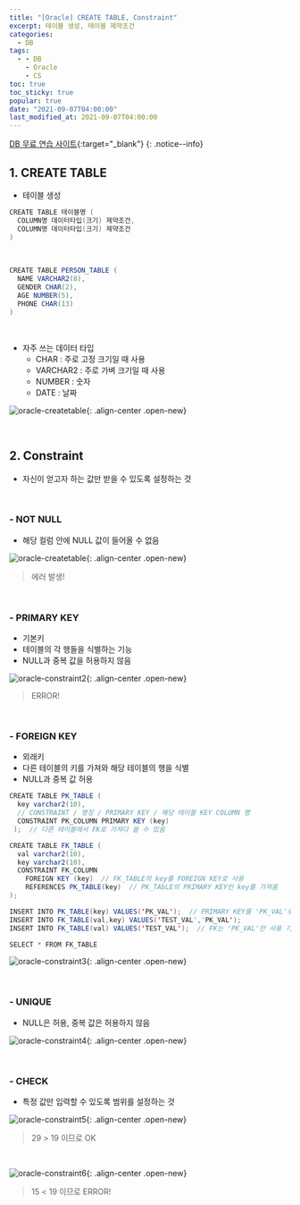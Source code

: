 ```yaml
---
title: "[Oracle] CREATE TABLE, Constraint"
excerpt: 테이블 생성, 테이블 제약조건
categories:
  - DB
tags:
  - - DB
    - Oracle
    - CS
toc: true
toc_sticky: true
popular: true
date: "2021-09-07T04:00:00"
last_modified_at: 2021-09-07T04:00:00
---
```


[DB 무료 연습 사이트](http://www.sqlfiddle.com/){:target="\_blank"}
{: .notice--info}

## 1. CREATE TABLE

- 테이블 생성

```java
CREATE TABLE 테이블명 (
  COLUMN명 데이터타입(크기) 제약조건,
  COLUMN명 데이터타입(크기) 제약조건
)
```

<br>

```java
CREATE TABLE PERSON_TABLE (
  NAME VARCHAR2(8),
  GENDER CHAR(2),
  AGE NUMBER(5),
  PHONE CHAR(13)
)
```

<br>

- 자주 쓰는 데이터 타입
  - CHAR : 주로 고정 크기일 때 사용
  - VARCHAR2 : 주로 가벼 크기일 때 사용
  - NUMBER : 숫자
  - DATE : 날짜

![oracle-createtable](https://user-images.githubusercontent.com/62803763/132257572-e496a36b-620c-4fb4-b745-063a5f09752d.PNG){: .align-center .open-new}

<br>

## 2. Constraint

- 자신이 얻고자 하는 값만 받을 수 있도록 설정하는 것

<br>

### - NOT NULL

- 해당 컬럼 안에 NULL 값이 들어올 수 없음

![oracle-createtable](https://user-images.githubusercontent.com/62803763/132258041-b24e4760-d4dd-485e-83a8-29eb0008d74e.PNG){: .align-center .open-new}

> 에러 발생!

<br>

### - PRIMARY KEY

- 기본키
- 테이블의 각 행들을 식별하는 기능
- NULL과 중복 값을 허용하지 않음

![oracle-constraint2](https://user-images.githubusercontent.com/62803763/132258193-0abaeb40-8c36-49fa-a934-c4f5acae888b.PNG){: .align-center .open-new}

> ERROR!

<br>

### - FOREIGN KEY

- 외래키
- 다른 테이블의 키를 가져와 해당 테이블의 행을 식별
- NULL과 중복 값 허용

```java
CREATE TABLE PK_TABLE (
  key varchar2(10),
  // CONSTRAINT / 명칭 / PRIMARY KEY / 해당 테이블 KEY COLUMN 명
  CONSTRAINT PK_COLUMN PRIMARY KEY (key)
 );  // 다른 테이블에서 FK로 가져다 쓸 수 있음

CREATE TABLE FK_TABLE (
  val varchar2(10),
  key varchar2(10),
  CONSTRAINT FK_COLUMN
    FOREIGN KEY (key)  // FK_TABLE의 key를 FOREIGN KEY로 사용
    REFERENCES PK_TABLE(key)  // PK_TAbLE의 PRIMARY KEY인 key를 가져옴
);

INSERT INTO PK_TABLE(key) VALUES('PK_VAL');  // PRIMARY KEY를 'PK_VAL'로 삽입하면
INSERT INTO FK_TABLE(val,key) VALUES('TEST_VAL','PK_VAL');
INSERT INTO FK_TABLE(val) VALUES('TEST_VAL');  // FK는 'PK_VAL'만 사용 가능

SELECT * FROM FK_TABLE
```

![oracle-constraint3](https://user-images.githubusercontent.com/62803763/132258858-a96ca58e-2cca-4016-b820-b84745ec7af1.PNG){: .align-center .open-new}

<br>

### - UNIQUE

- NULL은 허용, 중복 값은 허용하지 않음

![oracle-constraint4](https://user-images.githubusercontent.com/62803763/132259064-d9442ebe-a12f-43c7-a74d-c22b948c2933.PNG){: .align-center .open-new}

<br>

### - CHECK

- 특정 값만 입력할 수 있도록 범위를 설정하는 것

![oracle-constraint5](https://user-images.githubusercontent.com/62803763/132259230-89774dbd-97fa-43f7-b41c-601bd1fb4926.PNG){: .align-center .open-new}

> 29 > 19 이므로 OK

<br>

![oracle-constraint6](https://user-images.githubusercontent.com/62803763/132259234-0c82e3c5-73c5-4a4d-a800-f8e1ce203d67.PNG){: .align-center .open-new}

> 15 < 19 이므로 ERROR!
